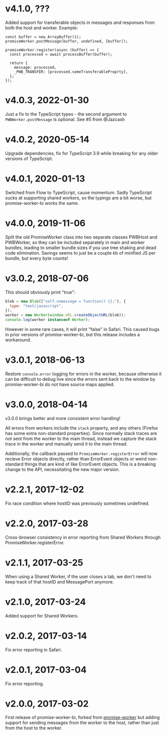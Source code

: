 # v4.1.0, ???

Added support for transferable objects in messages and responses from both the host and worker. Example:

```
const buffer = new ArrayBuffer(1);
promiseWorker.postMessage(buffer, undefined, [buffer]);

promiseWorker.register(async (buffer) => {
  const processed = await processBuffer(buffer);

  return {
    message: processed,
    _PWB_TRANSFER: [processed.someTransferableProprty],
  };
});
```

# v4.0.3, 2022-01-30

Just a fix to the TypeScript types - the second argument to `PWBWorker.postMessage` is optional. See #5 from @Jazcash

# v4.0.2, 2020-05-14

Upgrade dependencies, fix for TypeScript 3.9 while breaking for any older versions of TypeScript.

# v4.0.1, 2020-01-13

Switched from Flow to TypeScript, cause momentum. Sadly TypeScript sucks at supporting shared workers, so the typings are a bit worse, but promise-worker-bi works the same.

# v4.0.0, 2019-11-06

Split the old PromiseWorker class into two separate classes PWBHost and PWBWorker, so they can be included separately in main and worker bundles, leading to smaller bundle sizes if you use tree shaking and dead code elimination. Savings seems to just be a couple kb of minified JS per bundle, but every byte counts!

# v3.0.2, 2018-07-06

This should obviously print "true":

```js
blob = new Blob(["self.onmessage = function() {};"], {
  type: "text/javascript",
});
worker = new Worker(window.URL.createObjectURL(blob));
console.log(worker instanceof Worker);
```

However in some rare cases, it will print "false" in Safari. This caused bugs in prior versions of promise-worker-bi, but this release includes a workaround.

# v3.0.1, 2018-06-13

Restore `console.error` logging for errors in the worker, because otherwise it can be difficult to debug live since the errors sent back to the window by promise-worker-bi do not have source maps applied.

# v3.0.0, 2018-04-14

v3.0.0 brings better and more consistent error handling!

All errors from workers include the `stack` property, and any others (Firefox has some extra non-standard properties). Since normally stack traces are not sent from the worker to the main thread, instead we capture the stack trace in the worker and manually send it to the main thread.

Additionally, the callback passed to `PromiseWorker.registerError` will now recieve Error objects directly, rather than ErrorEvent objects or weird non-standard things that are kind of like ErrorEvent objects. This is a breaking change to the API, necessitating the new major version.

# v2.2.1, 2017-12-02

Fix race condition where hostID was previously sometimes undefined.

# v2.2.0, 2017-03-28

Cross-browser consistency in error reporting from Shared Workers through PromiseWorker.registerError.

# v2.1.1, 2017-03-25

When using a Shared Worker, if the user closes a tab, we don't need to keep track of that hostID and MessagePort anymore.

# v2.1.0, 2017-03-24

Added support for Shared Workers.

# v2.0.2, 2017-03-14

Fix error reporting in Safari.

# v2.0.1, 2017-03-04

Fix error reporting.

# v2.0.0, 2017-03-02

First release of promise-worker-bi, forked from [promise-worker](https://github.com/nolanlawson/promise-worker) but adding support for sending messages from the worker to the host, rather than just from the host to the worker.
